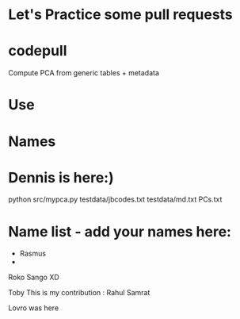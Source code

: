 # Let's Practice some pull requests

# codepull
Compute PCA from generic tables + metadata

# Use
# Names
# Dennis is here:)

python src/mypca.py testdata/jbcodes.txt testdata/md.txt PCs.txt



# Name list - add your names here:

* Rasmus
* 
Roko Sango XD

Toby
This is my contribution : Rahul Samrat

Lovro was here

